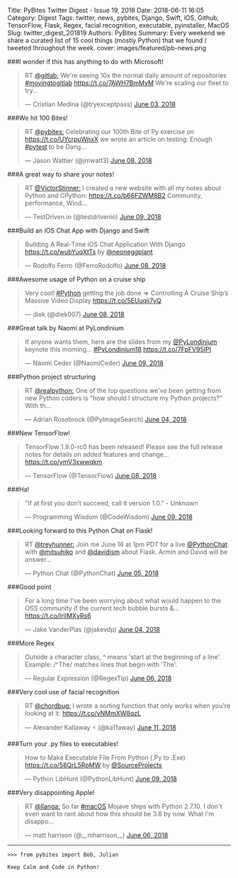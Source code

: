 Title: PyBites Twitter Digest - Issue 19, 2018
Date: 2018-06-11 16:05
Category: Digest
Tags: twitter, news, pybites, Django, Swift, iOS, Github, TensorFlow, Flask, Regex, facial recognition, executable, pyinstaller, MacOS
Slug: twitter_digest_201819
Authors: PyBites
Summary: Every weekend we share a curated list of 15 cool things (mostly Python) that we found / tweeted throughout the week.
cover: images/featured/pb-news.png

###I wonder if this has anything to do with Microsoft!

<blockquote class="twitter-tweet"><p>RT <a href="https://twitter.com/@gitlab:" target="_blank">@gitlab:</a> We're seeing 10x the normal daily amount of repositories <a href="https://twitter.com/search/#movingtogitlab" target="_blank">#movingtogitlab</a> <a href="https://t.co/7AWH7BmMvM" title="https://t.co/7AWH7BmMvM" target="_blank">https://t.co/7AWH7BmMvM</a> We're scaling our fleet to try…</p>— Cristian Medina (@tryexceptpass) <a href="https://twitter.com/tryexceptpass/status/1003417486698733568" data-datetime="2018-06-03T23:25:46+00:00">June 03, 2018</a></blockquote>

###We hit 100 Bites!

<blockquote class="twitter-tweet"><p>RT <a href="https://twitter.com/@pybites:" target="_blank">@pybites:</a> Celebrating our 100th Bite of Py exercise on <a href="https://t.co/UYcrpuWnxX" title="https://t.co/UYcrpuWnxX" target="_blank">https://t.co/UYcrpuWnxX</a> we wrote an article on testing: Enough <a href="https://twitter.com/search/#pytest" target="_blank">#pytest</a> to be Dang…</p>— Jason Wattier (@jmwatt3) <a href="https://twitter.com/jmwatt3/status/1005118537583726594" data-datetime="2018-06-08T16:05:08+00:00">June 08, 2018</a></blockquote>

###A great way to share your notes!

<blockquote class="twitter-tweet"><p>RT <a href="https://twitter.com/@VictorStinner:" target="_blank">@VictorStinner:</a> I created a new website with all my notes about Python and CPython: <a href="https://t.co/b66FZWM8B2" title="https://t.co/b66FZWM8B2" target="_blank">https://t.co/b66FZWM8B2</a> Community, performance, Wind…</p>— TestDriven.io (@testdrivenio) <a href="https://twitter.com/testdrivenio/status/1005521425623478272" data-datetime="2018-06-09T18:46:04+00:00">June 09, 2018</a></blockquote>

###Build an iOS Chat App with Django and Swift

<blockquote class="twitter-tweet"><p>Building A Real-Time iOS Chat Application With Django <a href="https://t.co/wubYuqXtTs" title="https://t.co/wubYuqXtTs" target="_blank">https://t.co/wubYuqXtTs</a> by <a href="https://twitter.com/@neoneggplant" target="_blank">@neoneggplant</a></p>— Rodolfo Ferro (@FerroRodolfo) <a href="https://twitter.com/FerroRodolfo/status/1004939606155038720" data-datetime="2018-06-08T04:14:07+00:00">June 08, 2018</a></blockquote>

###Awesome usage of Python on a cruise ship

<blockquote class="twitter-tweet"><p>Very cool! <a href="https://twitter.com/search/#Python" target="_blank">#Python</a> getting the job done =&gt; Controlling A Cruise Ship’s Massive Video Display <a href="https://t.co/5EUuqii7yQ" title="https://t.co/5EUuqii7yQ" target="_blank">https://t.co/5EUuqii7yQ</a></p>— diek (@diek007) <a href="https://twitter.com/diek007/status/1005153650833022976" data-datetime="2018-06-08T18:24:39+00:00">June 08, 2018</a></blockquote>

###Great talk by Naomi at PyLondinium

<blockquote class="twitter-tweet"><p>If anyone wants them, here are the slides from my <a href="https://twitter.com/@PyLondinium" target="_blank">@PyLondinium</a> keynote this morning... <a href="https://twitter.com/search/#PyLondinium18" target="_blank">#PyLondinium18</a> <a href="https://t.co/7FpFV95IPI" title="https://t.co/7FpFV95IPI" target="_blank">https://t.co/7FpFV95IPI</a></p>— Naomi Ceder (@NaomiCeder) <a href="https://twitter.com/NaomiCeder/status/1005457704478011394" data-datetime="2018-06-09T14:32:51+00:00">June 09, 2018</a></blockquote>

###Python project structuring

<blockquote class="twitter-tweet"><p>RT <a href="https://twitter.com/@realpython:" target="_blank">@realpython:</a> One of the top questions we've been getting from new Python coders is "how should I structure my Python projects?" With th…</p>— Adrian Rosebrock (@PyImageSearch) <a href="https://twitter.com/PyImageSearch/status/1003684496628207616" data-datetime="2018-06-04T17:06:46+00:00">June 04, 2018</a></blockquote>

###New TensorFlow!

<blockquote class="twitter-tweet"><p>TensorFlow 1.9.0-rc0 has been released! Please see the full release notes for details on added features and change… <a href="https://t.co/ymV3xwwqkm" title="https://t.co/ymV3xwwqkm" target="_blank">https://t.co/ymV3xwwqkm</a></p>— TensorFlow (@TensorFlow) <a href="https://twitter.com/TensorFlow/status/1005114601480994817" data-datetime="2018-06-08T15:49:29+00:00">June 08, 2018</a></blockquote>

###Ha!

<blockquote class="twitter-tweet"><p>"If at first you don’t succeed, call it version 1.0." - Unknown</p>— Programming Wisdom (@CodeWisdom) <a href="https://twitter.com/CodeWisdom/status/1005428553092141056" data-datetime="2018-06-09T12:37:01+00:00">June 09, 2018</a></blockquote>

###Looking forward to this Python Chat on Flask!

<blockquote class="twitter-tweet"><p>RT <a href="https://twitter.com/@treyhunner:" target="_blank">@treyhunner:</a> Join me June 16 at 1pm PDT for a live <a href="https://twitter.com/@PythonChat" target="_blank">@PythonChat</a> with <a href="https://twitter.com/@mitsuhiko" target="_blank">@mitsuhiko</a> and <a href="https://twitter.com/@davidism" target="_blank">@davidism</a> about Flask. Armin and David will be answer…</p>— Python Chat (@PythonChat) <a href="https://twitter.com/PythonChat/status/1004129502568550406" data-datetime="2018-06-05T22:35:03+00:00">June 05, 2018</a></blockquote>

###Good point

<blockquote class="twitter-tweet"><p>For a long time I've been worrying about what would happen to the OSS community if the current tech bubble bursts &amp;… <a href="https://t.co/IriIMXyRs6" title="https://t.co/IriIMXyRs6" target="_blank">https://t.co/IriIMXyRs6</a></p>— Jake VanderPlas (@jakevdp) <a href="https://twitter.com/jakevdp/status/1003625059603189760" data-datetime="2018-06-04T13:10:35+00:00">June 04, 2018</a></blockquote>

###More Regex

<blockquote class="twitter-tweet"><p>Outside a character class, ^ means 'start at the beginning of a line'. Example: /^The/ matches lines that begin with 'The'.</p>— Regular Expression (@RegexTip) <a href="https://twitter.com/RegexTip/status/1004377824986324992" data-datetime="2018-06-06T15:01:48+00:00">June 06, 2018</a></blockquote>

###Very cool use of facial recognition

<blockquote class="twitter-tweet"><p>RT <a href="https://twitter.com/@chordbug:" target="_blank">@chordbug:</a> I wrote a sorting function that only works when you're looking at it: <a href="https://t.co/vNMmXW8qzL" title="https://t.co/vNMmXW8qzL" target="_blank">https://t.co/vNMmXW8qzL</a></p>— Alexander Kallaway ⚡️ (@ka11away) <a href="https://twitter.com/ka11away/status/1006007441698447360" data-datetime="2018-06-11T02:57:19+00:00">June 11, 2018</a></blockquote>

###Turn your .py files to executables!

<blockquote class="twitter-tweet"><p>How to Make Executable File From Python (.Py to .Exe) <a href="https://t.co/58QrL5RpMW" title="https://t.co/58QrL5RpMW" target="_blank">https://t.co/58QrL5RpMW</a> by <a href="https://twitter.com/@SourceProjects" target="_blank">@SourceProjects</a></p>— Python LibHunt (@PythonLibHunt) <a href="https://twitter.com/PythonLibHunt/status/1005270044526301184" data-datetime="2018-06-09T02:07:10+00:00">June 09, 2018</a></blockquote>

###Very disappointing Apple!

<blockquote class="twitter-tweet"><p>RT <a href="https://twitter.com/@llanga:" target="_blank">@llanga:</a> So far <a href="https://twitter.com/search/#macOS" target="_blank">#macOS</a> Mojave ships with Python 2.7.10. I don't even want to rant about how this should be 3.6 by now. What I'm disappo…</p>— matt harrison (@__mharrison__) <a href="https://twitter.com/__mharrison__/status/1004218711652220928" data-datetime="2018-06-06T04:29:32+00:00">June 06, 2018</a></blockquote>


---

	>>> from pybites import Bob, Julian

	Keep Calm and Code in Python!
